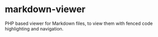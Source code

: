 # markdown-viewer
PHP based viewer for Markdown files, to view them with fenced code highlighting and navigation.
